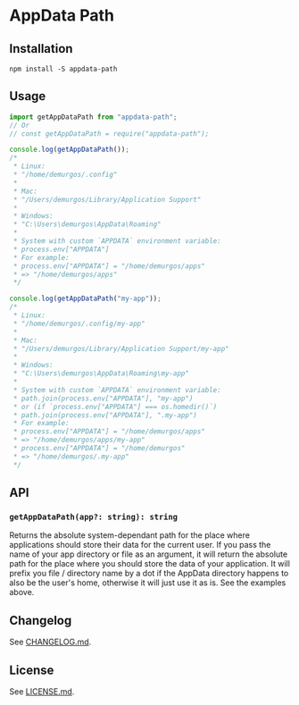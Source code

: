 # AppData Path

## Installation

```shell
npm install -S appdata-path
```

## Usage

```javascript
import getAppDataPath from "appdata-path";
// Or
// const getAppDataPath = require("appdata-path");

console.log(getAppDataPath());
/*
 * Linux:
 * "/home/demurgos/.config"
 * 
 * Mac:
 * "/Users/demurgos/Library/Application Support"
 * 
 * Windows:
 * "C:\Users\demurgos\AppData\Roaming"
 * 
 * System with custom `APPDATA` environment variable:
 * process.env["APPDATA"]
 * For example:
 * process.env["APPDATA"] = "/home/demurgos/apps"
 * => "/home/demurgos/apps"
 */

console.log(getAppDataPath("my-app"));
/*
 * Linux:
 * "/home/demurgos/.config/my-app"
 * 
 * Mac:
 * "/Users/demurgos/Library/Application Support/my-app"
 * 
 * Windows:
 * "C:\Users\demurgos\AppData\Roaming\my-app"
 * 
 * System with custom `APPDATA` environment variable:
 * path.join(process.env["APPDATA"], "my-app")
 * or (if `process.env["APPDATA"] === os.homedir()`)
 * path.join(process.env["APPDATA"], ".my-app")
 * For example:
 * process.env["APPDATA"] = "/home/demurgos/apps"
 * => "/home/demurgos/apps/my-app"
 * process.env["APPDATA"] = "/home/demurgos"
 * => "/home/demurgos/.my-app"
 */

```

## API

### `getAppDataPath(app?: string): string`

Returns the absolute system-dependant path for the place where applications
should store their data for the current user.
If you pass the name of your app directory or file as an argument,
it will return the absolute path for the place where you should store the
data of your application. It will prefix you file / directory name by a dot
if the AppData directory happens to also be the user's home, otherwise it
will just use it as is. See the examples above.

## Changelog

See [CHANGELOG.md](./CHANGELOG.md).

## License

See [LICENSE.md](./LICENSE.md).
